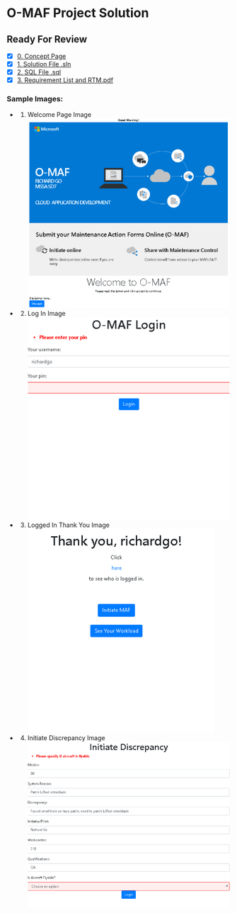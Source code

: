 # O-MAF Project Solution
## Ready For Review

- [X] [0. Concept Page](https://github.com/gowebUSA/MSSA-Project/tree/master/TSQL/Project-Step-7)
- [X] [1. Solution File .sln](https://github.com/gowebUSA/O-MAF)
- [X] [2. SQL File .sql](https://github.com/gowebUSA/MSSA-Project/blob/master/T-SQL/o_maf.sql)
- [X] [3. Requirement List and RTM.pdf](https://github.com/gowebUSA/MSSA-Project/blob/master/TSQL/Project-Step-7/Requirement%20List%20and%20RTM.pdf)

### Sample Images:
- 1. Welcome Page Image <br />
![Welcome Page Image](https://github.com/gowebUSA/MSSA-Project/blob/master/TSQL/Project-Step-7/prototype/WelcomePage2.png)
- 2. Log In Image <br />
![Login Image](https://GitHub.com/gowebUSA/MSSA-Project/raw/master/TSQL/Project-Step-7/prototype/Login-Image3.png)
- 3. Logged In Thank You Image <br />
![Thank You Image](https://github.com/gowebUSA/MSSA-Project/blob/master/TSQL/Project-Step-7/prototype/ThankYouPage.png)
- 4. Initiate Discrepancy Image <br />
![Initiate Discrepancy Image](https://github.com/gowebUSA/MSSA-Project/blob/master/TSQL/Project-Step-7/prototype/InitiateDisc2.png)


